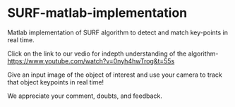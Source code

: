 # SURF-matlab-implementation
Matlab implementation of SURF algorithm to detect and match key-points in real time. 

Click on the link to our vedio for indepth understanding of the algorithm- https://www.youtube.com/watch?v=0nyh4hwTrog&t=55s

Give an input image of the object of interest and use your camera to track that object keypoints in real time!

We appreciate your comment, doubts, and feedback.
